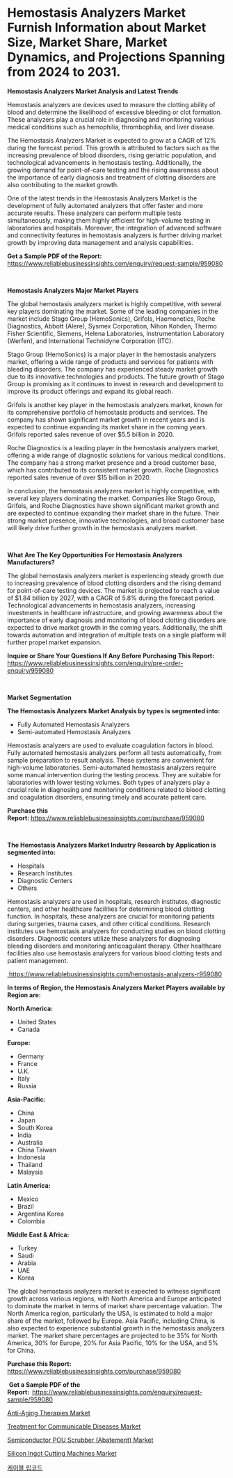 <p><h1>Hemostasis Analyzers Market Furnish Information about Market Size, Market Share, Market Dynamics, and Projections Spanning from 2024 to 2031.</h1></p><p><strong>Hemostasis Analyzers Market Analysis and Latest Trends</strong></p>
<p><p>Hemostasis analyzers are devices used to measure the clotting ability of blood and determine the likelihood of excessive bleeding or clot formation. These analyzers play a crucial role in diagnosing and monitoring various medical conditions such as hemophilia, thrombophilia, and liver disease.</p><p>The Hemostasis Analyzers Market is expected to grow at a CAGR of 12% during the forecast period. This growth is attributed to factors such as the increasing prevalence of blood disorders, rising geriatric population, and technological advancements in hemostasis testing. Additionally, the growing demand for point-of-care testing and the rising awareness about the importance of early diagnosis and treatment of clotting disorders are also contributing to the market growth.</p><p>One of the latest trends in the Hemostasis Analyzers Market is the development of fully automated analyzers that offer faster and more accurate results. These analyzers can perform multiple tests simultaneously, making them highly efficient for high-volume testing in laboratories and hospitals. Moreover, the integration of advanced software and connectivity features in hemostasis analyzers is further driving market growth by improving data management and analysis capabilities.</p></p>
<p><strong>Get a Sample PDF of the Report:&nbsp;</strong> <a href="https://www.reliablebusinessinsights.com/enquiry/request-sample/959080">https://www.reliablebusinessinsights.com/enquiry/request-sample/959080</a></p>
<p>&nbsp;</p>
<p><strong>Hemostasis Analyzers Major Market Players</strong></p>
<p><p>The global hemostasis analyzers market is highly competitive, with several key players dominating the market. Some of the leading companies in the market include Stago Group (HemoSonics), Grifols, Haemonetics, Roche Diagnostics, Abbott (Alere), Sysmex Corporation, Nihon Kohden, Thermo Fisher Scientific, Siemens, Helena Laboratories, Instrumentation Laboratory (Werfen), and International Technidyne Corporation (ITC).</p><p>Stago Group (HemoSonics) is a major player in the hemostasis analyzers market, offering a wide range of products and services for patients with bleeding disorders. The company has experienced steady market growth due to its innovative technologies and products. The future growth of Stago Group is promising as it continues to invest in research and development to improve its product offerings and expand its global reach.</p><p>Grifols is another key player in the hemostasis analyzers market, known for its comprehensive portfolio of hemostasis products and services. The company has shown significant market growth in recent years and is expected to continue expanding its market share in the coming years. Grifols reported sales revenue of over $5.5 billion in 2020.</p><p>Roche Diagnostics is a leading player in the hemostasis analyzers market, offering a wide range of diagnostic solutions for various medical conditions. The company has a strong market presence and a broad customer base, which has contributed to its consistent market growth. Roche Diagnostics reported sales revenue of over $15 billion in 2020.</p><p>In conclusion, the hemostasis analyzers market is highly competitive, with several key players dominating the market. Companies like Stago Group, Grifols, and Roche Diagnostics have shown significant market growth and are expected to continue expanding their market share in the future. Their strong market presence, innovative technologies, and broad customer base will likely drive further growth in the hemostasis analyzers market.</p></p>
<p>&nbsp;</p>
<p><strong>What Are The Key Opportunities For Hemostasis Analyzers Manufacturers?</strong></p>
<p><p>The global hemostasis analyzers market is experiencing steady growth due to increasing prevalence of blood clotting disorders and the rising demand for point-of-care testing devices. The market is projected to reach a value of $1.84 billion by 2027, with a CAGR of 5.8% during the forecast period. Technological advancements in hemostasis analyzers, increasing investments in healthcare infrastructure, and growing awareness about the importance of early diagnosis and monitoring of blood clotting disorders are expected to drive market growth in the coming years. Additionally, the shift towards automation and integration of multiple tests on a single platform will further propel market expansion.</p></p>
<p><strong>Inquire or Share Your Questions If Any Before Purchasing This Report:</strong> <a href="https://www.reliablebusinessinsights.com/enquiry/pre-order-enquiry/959080">https://www.reliablebusinessinsights.com/enquiry/pre-order-enquiry/959080</a></p>
<p>&nbsp;</p>
<p><strong>Market Segmentation</strong></p>
<p><strong>The Hemostasis Analyzers Market Analysis by types is segmented into:</strong></p>
<p><ul><li>Fully Automated Hemostasis Analyzers</li><li>Semi-automated Hemostasis Analyzers</li></ul></p>
<p><p>Hemostasis analyzers are used to evaluate coagulation factors in blood. Fully automated hemostasis analyzers perform all tests automatically, from sample preparation to result analysis. These systems are convenient for high-volume laboratories. Semi-automated hemostasis analyzers require some manual intervention during the testing process. They are suitable for laboratories with lower testing volumes. Both types of analyzers play a crucial role in diagnosing and monitoring conditions related to blood clotting and coagulation disorders, ensuring timely and accurate patient care.</p></p>
<p><strong>Purchase this Report:&nbsp;</strong><a href="https://www.reliablebusinessinsights.com/purchase/959080">https://www.reliablebusinessinsights.com/purchase/959080</a></p>
<p>&nbsp;</p>
<p><strong>The Hemostasis Analyzers Market Industry Research by Application is segmented into:</strong></p>
<p><ul><li>Hospitals</li><li>Research Institutes</li><li>Diagnostic Centers</li><li>Others</li></ul></p>
<p><p>Hemostasis analyzers are used in hospitals, research institutes, diagnostic centers, and other healthcare facilities for determining blood clotting function. In hospitals, these analyzers are crucial for monitoring patients during surgeries, trauma cases, and other critical conditions. Research institutes use hemostasis analyzers for conducting studies on blood clotting disorders. Diagnostic centers utilize these analyzers for diagnosing bleeding disorders and monitoring anticoagulant therapy. Other healthcare facilities also use hemostasis analyzers for various blood clotting tests and patient management.</p></p>
<p><a href="https://www.reliablebusinessinsights.com/hemostasis-analyzers-r959080">&nbsp;https://www.reliablebusinessinsights.com/hemostasis-analyzers-r959080</a></p>
<p><strong>In terms of Region, the Hemostasis Analyzers Market Players available by Region are:</strong></p>
<p>
    <p> <strong> North America: </strong>
        <ul>
            <li>United States</li>
            <li>Canada</li>
        </ul>
        </p> 
    <p> <strong> Europe: </strong>
        <ul>
            <li>Germany</li>
            <li>France</li>
            <li>U.K.</li>
            <li>Italy</li>
            <li>Russia</li>
        </ul>
        </p> 
    <p> <strong> Asia-Pacific: </strong>
        <ul>
            <li>China</li>
            <li>Japan</li>
            <li>South Korea</li>
            <li>India</li>
            <li>Australia</li>
            <li>China Taiwan</li>
            <li>Indonesia</li>
            <li>Thailand</li>
            <li>Malaysia</li>
        </ul>
        </p> 
    <p> <strong> Latin America: </strong>
        <ul>
            <li>Mexico</li>
            <li>Brazil</li>
            <li>Argentina Korea</li>
            <li>Colombia</li>
        </ul>
        </p> 
    <p> <strong> Middle East & Africa: </strong>
        <ul>
            <li>Turkey</li>
            <li>Saudi</li>
            <li>Arabia</li>
            <li>UAE</li>
            <li>Korea</li>
        </ul>
    </p>
    </p>
<p><p>The global hemostasis analyzers market is expected to witness significant growth across various regions, with North America and Europe anticipated to dominate the market in terms of market share percentage valuation. The North America region, particularly the USA, is estimated to hold a major share of the market, followed by Europe. Asia Pacific, including China, is also expected to experience substantial growth in the hemostasis analyzers market. The market share percentages are projected to be 35% for North America, 30% for Europe, 20% for Asia Pacific, 10% for the USA, and 5% for China.</p></p>
<p><strong>Purchase this Report: </strong><a href="https://www.reliablebusinessinsights.com/purchase/959080">https://www.reliablebusinessinsights.com/purchase/959080</a></p>
<p>&nbsp;<strong>Get a Sample PDF of the Report:&nbsp;&nbsp;</strong><a href="https://www.reliablebusinessinsights.com/enquiry/request-sample/959080">https://www.reliablebusinessinsights.com/enquiry/request-sample/959080</a></p>
<p><strong></strong></p>
<p><p><a href="https://www.linkedin.com/pulse/global-anti-aging-therapies-market-focus-product-type-human-iuwpf?trackingId=0UgtEySVhQaO%2BvKJegqZHg%3D%3D">Anti-Aging Therapies Market</a></p><p><a href="https://www.linkedin.com/pulse/treatment-communicable-diseases-market-size-amp-share-analysis-4boxf?trackingId=OPdMTdn35VdDM57vwdRjpQ%3D%3D">Treatment for Communicable Diseases Market</a></p><p><a href="https://github.com/juancolorado15/Market-Research-Report-List-3/blob/main/semiconductor-pou-scrubber-abatement-market.md">Semiconductor POU Scrubber (Abatement) Market</a></p><p><a href="https://github.com/mahnoor2003/Market-Research-Report-List-5/blob/main/silicon-ingot-cutting-machines-market.md">Silicon Ingot Cutting Machines Market</a></p><p><a href="https://github.com/mduzzalmduzzal601/Market-Research-Report-List-1/blob/main/3130187180709.md">케이블 립코드</a></p></p>
